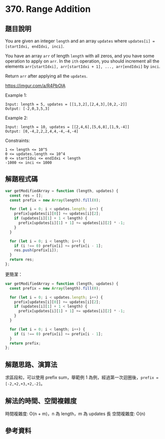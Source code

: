 # 370. Range Addition

## 題目說明

You are given an integer `length` and an array `updates` where `updates[i] = [startIdxi, endIdxi, inci]`.

You have an array `arr` of length `length` with all zeros, and you have some operation to apply on `arr`. In the `ith` operation, you should increment all the elements `arr[startIdxi], arr[startIdxi + 1], ..., arr[endIdxi]` by `inci`.

Return `arr` after applying all the `updates`.

https://imgur.com/a/R4PbOlA

Example 1:

```
Input: length = 5, updates = [[1,3,2],[2,4,3],[0,2,-2]]
Output: [-2,0,3,5,3]
```

Example 2:

```
Input: length = 10, updates = [[2,4,6],[5,6,8],[1,9,-4]]
Output: [0,-4,2,2,2,4,4,-4,-4,-4]
```

Constraints:

```
1 <= length <= 10^5
0 <= updates.length <= 10^4
0 <= startIdxi <= endIdxi < length
-1000 <= inci <= 1000
```

## 解題程式碼

```javascript
var getModifiedArray = function (length, updates) {
  const res = [];
  const prefix = new Array(length).fill(0);

  for (let i = 0; i < updates.length; i++) {
    prefix[updates[i][0]] += updates[i][2];
    if (updates[i][1] + 1 < length) {
      prefix[updates[i][1] + 1] += updates[i][2] * -1;
    }
  }

  for (let i = 0; i < length; i++) {
    if (i !== 0) prefix[i] += prefix[i - 1];
    res.push(prefix[i]);
  }
  return res;
};
```

更簡潔：

```javascript
var getModifiedArray = function (length, updates) {
  const prefix = new Array(length).fill(0);

  for (let i = 0; i < updates.length; i++) {
    prefix[updates[i][0]] += updates[i][2];
    if (updates[i][1] + 1 < length) {
      prefix[updates[i][1] + 1] += updates[i][2] * -1;
    }
  }

  for (let i = 0; i < length; i++) {
    if (i !== 0) prefix[i] += prefix[i - 1];
  }
  return prefix;
};
```

## 解題思路、演算法

求區段和，可以使用 prefix sum，舉範例 1 為例，經過第一次迴圈後，`prefix = [-2,+2,+3,+2,-2]`。

## 解法的時間、空間複雜度

時間複雜度: O(n + m)，n 為 length，m 為 updates 長
空間複雜度: O(n)

## 參考資料
